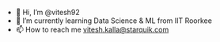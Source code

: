 - 👋 Hi, I’m @vitesh92
- 🌱 I’m currently learning Data Science & ML from IIT Roorkee
- 📫 How to reach me vitesh.kalla@starquik.com

<!---
vitesh92/vitesh92 is a ✨ special ✨ repository because its `README.md` (this file) appears on your GitHub profile.
You can click the Preview link to take a look at your changes.
--->
